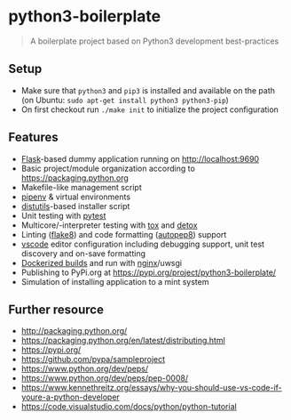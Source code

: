 # python3-boilerplate

> A boilerplate project based on Python3 development best-practices

## Setup

- Make sure that `python3` and `pip3` is installed and available on the path (on Ubuntu: `sudo apt-get install python3 python3-pip`)
- On first checkout run `./make init` to initialize the project configuration

## Features

- [Flask](http://flask.pocoo.org/)-based dummy application running on <http://localhost:9690>
- Basic project/module organization according to <https://packaging.python.org>
- Makefile-like management script
- [pipenv](https://github.com/pypa/pipenv) & virtual environments
- [distutils](https://docs.python.org/3/library/distutils.html)-based installer script
- Unit testing with [pytest](https://docs.pytest.org/en/latest/)
- Multicore/-interpreter testing with [tox](https://tox.readthedocs.io/en/latest/) and [detox](https://github.com/tox-dev/detox)
- Linting ([flake8](http://flake8.pycqa.org)) and code formatting ([autopep8](https://github.com/hhatto/autopep8)) support
- [vscode](https://code.visualstudio.com/) editor configuration including debugging support, unit test discovery and on-save formatting
- [Dockerized builds](https://www.docker.com/) and run with [nginx](https://www.nginx.com/)/uwsgi
- Publishing to PyPi.org at <https://pypi.org/project/python3-boilerplate/>
- Simulation of installing application to a mint system

## Further resource

- <http://packaging.python.org/>
- <https://packaging.python.org/en/latest/distributing.html>
- <https://pypi.org/>
- <https://github.com/pypa/sampleproject>
- <https://www.python.org/dev/peps/>
- <https://www.python.org/dev/peps/pep-0008/>
- <https://www.kennethreitz.org/essays/why-you-should-use-vs-code-if-youre-a-python-developer>
- <https://code.visualstudio.com/docs/python/python-tutorial>
